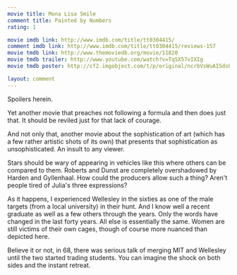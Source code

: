 ```yaml
---
movie title: Mona Lisa Smile
comment title: Painted by Numbers
rating: 1

movie imdb link: http://www.imdb.com/title/tt0304415/
comment imdb link: http://www.imdb.com/title/tt0304415/reviews-157
movie tmdb link: http://www.themoviedb.org/movie/11820
movie tmdb trailer: http://www.youtube.com/watch?v=TqSX57vIXIg
movie tmdb poster: http://cf2.imgobject.com/t/p/original/ncrbVsWuAISdsUExWAePcrFpjX6.jpg

layout: comment
---
```


Spoilers herein.

Yet another movie that preaches not following a formula and then does just that. It  should be reviled just for that lack of courage.

And not only that, another movie about the sophistication of art (which has a few rather  artistic shots of its own) that presents that sophistication as unsophisticated. An insult to  any viewer.

Stars should be wary of appearing in vehicles like this where others can be compared to  them. Roberts and Dunst are completely overshadowed by Harden and Gyllenhaal. How  could the producers allow such a thing? Aren't people tired of Julia's three expressions?

As it happens, I experienced Wellesley in the sixties as one of the male targets (from a  local university) in their hunt. And I know well a recent graduate as well as a few others  through the years. Only the words have changed in the last forty years. All else is  essentially the same. Women are still victims of their own cages, though of course more  nuanced than depicted here.

Believe it or not, in 68, there was serious talk of merging MIT and Wellesley until the two  started trading students. You can imagine the shock on both sides and the instant  retreat.